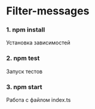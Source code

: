# Filter-messages

### 1. npm install
Установка зависимостей

### 2. npm test
Запуск тестов

### 3. npm start
Работа с файлом index.ts
